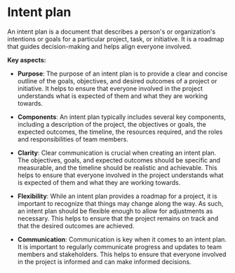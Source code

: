 # Intent plan

An intent plan is a document that describes a person's or organization's intentions or goals for a particular project, task, or initiative. It is a roadmap that guides decision-making and helps align everyone involved.

**Key aspects:**

* **Purpose**: The purpose of an intent plan is to provide a clear and concise outline of the goals, objectives, and desired outcomes of a project or initiative. It helps to ensure that everyone involved in the project understands what is expected of them and what they are working towards.

* **Components**: An intent plan typically includes several key components, including a description of the project, the objectives or goals, the expected outcomes, the timeline, the resources required, and the roles and responsibilities of team members.

* **Clarity**: Clear communication is crucial when creating an intent plan. The objectives, goals, and expected outcomes should be specific and measurable, and the timeline should be realistic and achievable. This helps to ensure that everyone involved in the project understands what is expected of them and what they are working towards.

* **Flexibility**: While an intent plan provides a roadmap for a project, it is important to recognize that things may change along the way. As such, an intent plan should be flexible enough to allow for adjustments as necessary. This helps to ensure that the project remains on track and that the desired outcomes are achieved.

* **Communication**: Communication is key when it comes to an intent plan. It is important to regularly communicate progress and updates to team members and stakeholders. This helps to ensure that everyone involved in the project is informed and can make informed decisions.
